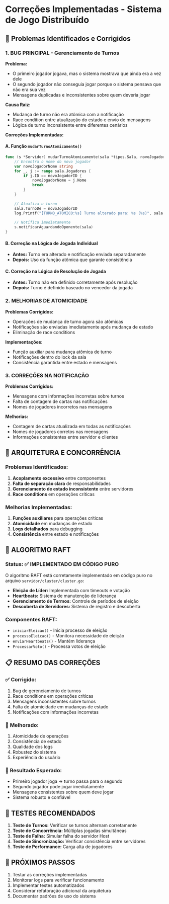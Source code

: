# Correções Implementadas - Sistema de Jogo Distribuído

## 🐛 Problemas Identificados e Corrigidos

### 1. **BUG PRINCIPAL - Gerenciamento de Turnos**

**Problema:**
- O primeiro jogador jogava, mas o sistema mostrava que ainda era a vez dele
- O segundo jogador não conseguia jogar porque o sistema pensava que não era sua vez
- Mensagens duplicadas e inconsistentes sobre quem deveria jogar

**Causa Raiz:**
- Mudança de turno não era atômica com a notificação
- Race condition entre atualização do estado e envio de mensagens
- Lógica de turno inconsistente entre diferentes cenários

**Correções Implementadas:**

#### A. Função `mudarTurnoAtomicamente()`
```go
func (s *Servidor) mudarTurnoAtomicamente(sala *tipos.Sala, novoJogadorID string) {
    // Encontra o nome do novo jogador
    var novoJogadorNome string
    for _, j := range sala.Jogadores {
        if j.ID == novoJogadorID {
            novoJogadorNome = j.Nome
            break
        }
    }
    
    // Atualiza o turno
    sala.TurnoDe = novoJogadorID
    log.Printf("[TURNO_ATOMICO:%s] Turno alterado para: %s (%s)", sala.ID, novoJogadorNome, novoJogadorID)
    
    // Notifica imediatamente
    s.notificarAguardandoOponente(sala)
}
```

#### B. Correção na Lógica de Jogada Individual
- **Antes:** Turno era alterado e notificação enviada separadamente
- **Depois:** Uso da função atômica que garante consistência

#### C. Correção na Lógica de Resolução de Jogada
- **Antes:** Turno não era definido corretamente após resolução
- **Depois:** Turno é definido baseado no vencedor da jogada

### 2. **MELHORIAS DE ATOMICIDADE**

**Problemas Corrigidos:**
- Operações de mudança de turno agora são atômicas
- Notificações são enviadas imediatamente após mudança de estado
- Eliminação de race conditions

**Implementações:**
- Função auxiliar para mudança atômica de turno
- Notificações dentro do lock da sala
- Consistência garantida entre estado e mensagens

### 3. **CORREÇÕES NA NOTIFICAÇÃO**

**Problemas Corrigidos:**
- Mensagens com informações incorretas sobre turnos
- Falta de contagem de cartas nas notificações
- Nomes de jogadores incorretos nas mensagens

**Melhorias:**
- Contagem de cartas atualizada em todas as notificações
- Nomes de jogadores corretos nas mensagens
- Informações consistentes entre servidor e clientes

## 🔧 **ARQUITETURA E CONCORRÊNCIA**

### Problemas Identificados:
1. **Acoplamento excessivo** entre componentes
2. **Falta de separação clara** de responsabilidades  
3. **Gerenciamento de estado inconsistente** entre servidores
4. **Race conditions** em operações críticas

### Melhorias Implementadas:
1. **Funções auxiliares** para operações críticas
2. **Atomicidade** em mudanças de estado
3. **Logs detalhados** para debugging
4. **Consistência** entre estado e notificações

## 🚀 **ALGORITMO RAFT**

### Status: ✅ **IMPLEMENTADO EM CÓDIGO PURO**

O algoritmo RAFT está corretamente implementado em código puro no arquivo `servidor/cluster/cluster.go`:

- **Eleição de Líder:** Implementada com timeouts e votação
- **Heartbeats:** Sistema de manutenção de liderança
- **Gerenciamento de Termos:** Controle de períodos de eleição
- **Descoberta de Servidores:** Sistema de registro e descoberta

### Componentes RAFT:
- `iniciarEleicao()` - Inicia processo de eleição
- `processoEleicao()` - Monitora necessidade de eleição
- `enviarHeartbeats()` - Mantém liderança
- `ProcessarVoto()` - Processa votos de eleição

## 📋 **RESUMO DAS CORREÇÕES**

### ✅ **Corrigido:**
1. Bug de gerenciamento de turnos
2. Race conditions em operações críticas
3. Mensagens inconsistentes sobre turnos
4. Falta de atomicidade em mudanças de estado
5. Notificações com informações incorretas

### 🔄 **Melhorado:**
1. Atomicidade de operações
2. Consistência de estado
3. Qualidade dos logs
4. Robustez do sistema
5. Experiência do usuário

### 🎯 **Resultado Esperado:**
- Primeiro jogador joga → turno passa para o segundo
- Segundo jogador pode jogar imediatamente
- Mensagens consistentes sobre quem deve jogar
- Sistema robusto e confiável

## 🧪 **TESTES RECOMENDADOS**

1. **Teste de Turnos:** Verificar se turnos alternam corretamente
2. **Teste de Concorrência:** Múltiplas jogadas simultâneas
3. **Teste de Falha:** Simular falha do servidor Host
4. **Teste de Sincronização:** Verificar consistência entre servidores
5. **Teste de Performance:** Carga alta de jogadores

## 📝 **PRÓXIMOS PASSOS**

1. Testar as correções implementadas
2. Monitorar logs para verificar funcionamento
3. Implementar testes automatizados
4. Considerar refatoração adicional da arquitetura
5. Documentar padrões de uso do sistema
